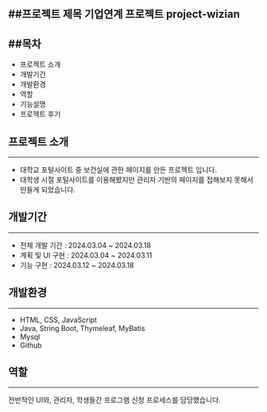 ##프로젝트 제목
기업연계 프로젝트 project-wizian
---

##목차
---
- 프로젝트 소개
- 개발기간
- 개발환경
- 역할
- 기능설명
- 프로젝트 후기

## 프로젝트 소개
---
- 대학교 포털사이트 중 보건실에 관한 페이지를 만든 프로젝트 입니다.
- 대학생 시절 포털사이트를 이용해봤지만 관리자 기반의 페이지를 접해보지 못해서 만들게 되었습니다.

## 개발기간
---
- 전체 개발 기간 : 2024.03.04 ~ 2024.03.18
- 계획 및 UI 구현 : 2024.03.04 ~ 2024.03.11
- 기능 구현 : 2024.03.12 ~ 2024.03.18

## 개발환경
---
- HTML, CSS, JavaScript
- Java, String Boot, Thymeleaf, MyBatis
- Mysql
- Github

## 역할
---
전반적인 UI와, 관리자, 학생들간 프로그램 신청 프로세스를 담당했습니다.



